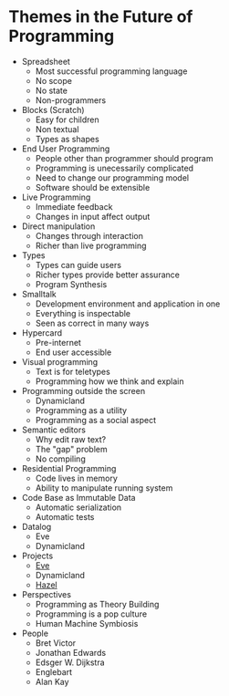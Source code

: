 # Themes in the Future of Programming

* Spreadsheet
  * Most successful programming language
  * No scope
  * No state
  * Non-programmers
* Blocks (Scratch)
  * Easy for children
  * Non textual
  * Types as shapes
* End User Programming
  * People other than programmer should program
  * Programming is unecessarily complicated
  * Need to change our programming model
  * Software should be extensible
* Live Programming
  * Immediate feedback
  * Changes in input affect output
* Direct manipulation
  * Changes through interaction
  * Richer than live programming
* Types
  * Types can guide users
  * Richer types provide better assurance
  * Program Synthesis
* Smalltalk
  * Development environment and application in one
  * Everything is inspectable
  * Seen as correct in many ways
* Hypercard
  * Pre-internet
  * End user accessible
* Visual programming
  * Text is for teletypes
  * Programming how we think and explain
* Programming outside the screen
  * Dynamicland
  * Programming as a utility
  * Programming as a social aspect
* Semantic editors
  * Why edit raw text?
  * The "gap" problem
  * No compiling
* Residential Programming
  * Code lives in memory
  * Ability to manipulate running system
* Code Base as Immutable Data
  * Automatic serialization
  * Automatic tests
* Datalog
  * Eve
  * Dynamicland
* Projects
  * [Eve](http://witheve.com/)
  * Dynamicland
  * [Hazel](https://hazel.org/)
* Perspectives
  * Programming as Theory Building
  * Programming is a pop culture
  * Human Machine Symbiosis
* People
  * Bret Victor
  * Jonathan Edwards
  * Edsger W. Dijkstra
  * Englebart
  * Alan Kay